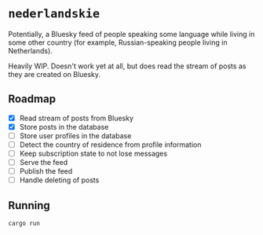 # `nederlandskie`

Potentially, a Bluesky feed of people speaking some language while living in some other country (for example, Russian-speaking people living in Netherlands).

Heavily WIP. Doesn't work yet at all, but does read the stream of posts as they are created on Bluesky.

## Roadmap

- [x] Read stream of posts from Bluesky
- [x] Store posts in the database
- [ ] Store user profiles in the database
- [ ] Detect the country of residence from profile information
- [ ] Keep subscription state to not lose messages
- [ ] Serve the feed
- [ ] Publish the feed
- [ ] Handle deleting of posts

## Running

`cargo run`
